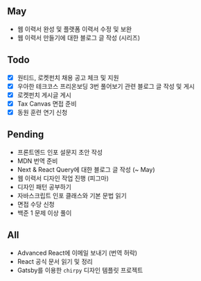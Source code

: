 ## May
- 웹 이력서 완성 및 플랫폼 이력서 수정 및 보완
- 웹 이력서 만들기에 대한 블로그 글 작성 (시리즈)

## Todo
- [x] 원티드, 로켓펀치 채용 공고 체크 및 지원
- [x] 우아한 테크코스 프리온보딩 3번 풀어보기 관련 블로그 글 작성 및 게시
- [x] 로켓펀치 게시글 게시
- [x] Tax Canvas 면접 준비
- [x] 동원 훈련 연기 신청

## Pending
- 프론트엔드 인포 설문지 초안 작성
- MDN 번역 준비
- Next & React Query에 대한 블로그 글 작성 (~ May)
- 웹 이력서 디자인 작업 진행 (피그마) 
- 디자인 패턴 공부하기
- 자바스크립트 인포 클래스와 기본 문법 읽기
- 면접 수당 신청
- 백준 1 문제 이상 풀이

## All
- Advanced React에 이메일 보내기 (번역 허락)
-  React 공식 문서 읽기 및 정리
- Gatsby를 이용한 `chirpy` 디자인 템플릿 프로젝트

